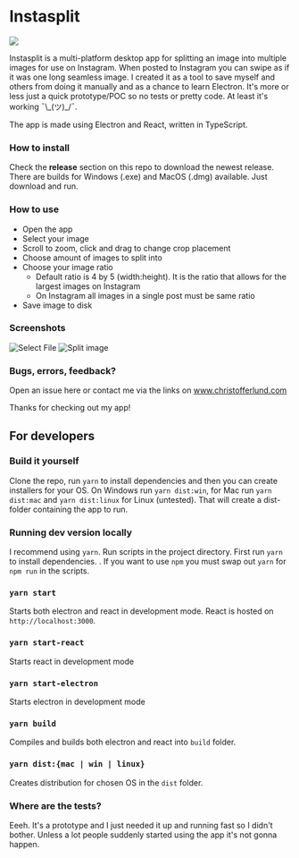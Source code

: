 # Instasplit

![](https://github.com/lundeful/instasplitter/actions/workflows/build.yml/badge.svg)

Instasplit is a multi-platform desktop app for splitting an image into multiple images for use on Instagram. When posted to Instagram you can swipe as if it was one long seamless image. I created it as a tool to save myself and others from doing it manually and as a chance to learn Electron. It's more or less just a quick prototype/POC so no tests or pretty code. At least it's working ¯\\\_(ツ)_/¯.

The app is made using Electron and React, written in TypeScript. 

### How to install

Check the **release** section on this repo to download the newest release. There are builds for Windows (.exe) and MacOS (.dmg) available. Just download and run.

### How to use

* Open the app
* Select your image
* Scroll to zoom, click and drag to change crop placement
* Choose amount of images to split into
* Choose your image ratio
  * Default ratio is 4 by 5 (width:height). It is the ratio that allows for the largest images on Instagram
  * On Instagram all images in a single post must be same ratio
* Save image to disk

### Screenshots

![Select File](https://user-images.githubusercontent.com/31478985/120250545-d16a3b00-c27e-11eb-8ee2-9d0071f013ff.png)
![Split image](https://user-images.githubusercontent.com/31478985/120250621-2017d500-c27f-11eb-9eb5-ef0338e0c8bf.png)


### Bugs, errors, feedback?

Open an issue here or contact me via the links on www.christofferlund.com

Thanks for checking out my app!


## For developers


### Build it yourself

Clone the repo, run `yarn` to install dependencies and then you can create installers for your OS. On Windows run `yarn dist:win`, for Mac run `yarn dist:mac` and `yarn dist:linux` for Linux (untested). That will create a dist-folder containing the app to run.

### Running dev version locally

I recommend using `yarn`. Run scripts in the project directory. First run `yarn` to install dependencies. . If you want to use `npm` you must swap out `yarn` for `npm run` in the scripts.

### `yarn start`

Starts both electron and react in development mode. React is hosted on `http://localhost:3000`.

### `yarn start-react`

Starts react in development mode

### `yarn start-electron`

Starts electron in development mode

### `yarn build`

Compiles and builds both electron and react into `build` folder.

### `yarn dist:{mac | win | linux}`

Creates distribution for chosen OS in the `dist` folder.

### Where are the tests?

Eeeh. It's a prototype and I just needed it up and running fast so I didn't bother. Unless a lot people suddenly started using the app it's not gonna happen.


